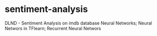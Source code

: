# sentiment-analysis
DLND - Sentiment Analysis on imdb database
       Neural Networks;
       Neural Networs in TFlearn;
       Recurrent Neural Networs
